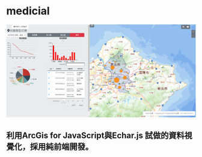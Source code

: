 # medicial

![image](https://github.com/jia831123/medicial/blob/master/%E6%93%B7%E5%8F%96.PNG)

## 利用ArcGis for JavaScript與Echar.js 試做的資料視覺化，採用純前端開發。
